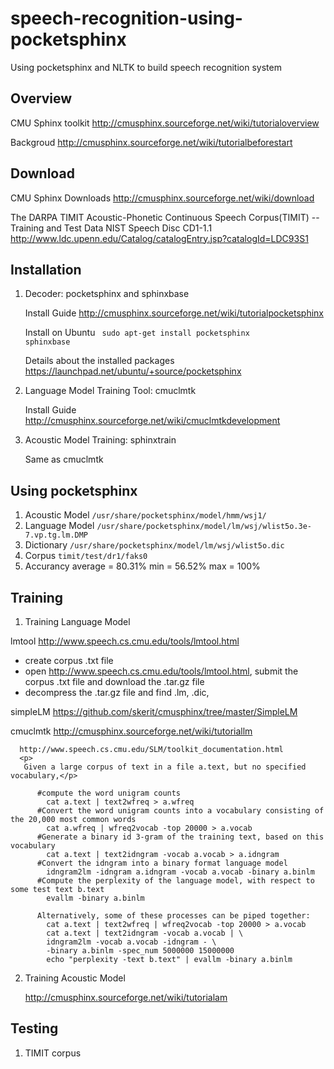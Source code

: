 speech-recognition-using-pocketsphinx
=====================================

Using pocketsphinx and NLTK to build speech recognition system

Overview
--------
   CMU Sphinx toolkit  http://cmusphinx.sourceforge.net/wiki/tutorialoverview

   Backgroud           http://cmusphinx.sourceforge.net/wiki/tutorialbeforestart 

Download
--------
   CMU Sphinx Downloads  http://cmusphinx.sourceforge.net/wiki/download
   
   The DARPA TIMIT Acoustic-Phonetic Continuous Speech Corpus(TIMIT) -- Training and Test Data NIST Speech Disc CD1-1.1
    http://www.ldc.upenn.edu/Catalog/catalogEntry.jsp?catalogId=LDC93S1


Installation
------------
1. Decoder: pocketsphinx and sphinxbase
   
   Install Guide  http://cmusphinx.sourceforge.net/wiki/tutorialpocketsphinx 

   Install on Ubuntu <code> sudo apt-get install pocketsphinx sphinxbase</code>
   
   Details about the installed packages https://launchpad.net/ubuntu/+source/pocketsphinx
  
2. Language Model Training Tool: cmuclmtk

   Install Guide http://cmusphinx.sourceforge.net/wiki/cmuclmtkdevelopment

3. Acoustic Model Training: sphinxtrain 

   Same as cmuclmtk 

Using pocketsphinx
------------------
1. Acoustic Model <code>/usr/share/pocketsphinx/model/hmm/wsj1/</code>
2. Language Model <code>/usr/share/pocketsphinx/model/lm/wsj/wlist5o.3e-7.vp.tg.lm.DMP</code>
3. Dictionary     <code>/usr/share/pocketsphinx/model/lm/wsj/wlist5o.dic</code>
4. Corpus <code>timit/test/dr1/faks0</code>
5. Accurancy  average = 80.31%   min = 56.52%  max = 100%

Training
---------
1. Training Language Model

  lmtool http://www.speech.cs.cmu.edu/tools/lmtool.html 
  + create corpus .txt file
  + open http://www.speech.cs.cmu.edu/tools/lmtool.html, submit the corpus .txt file and download the .tar.gz file
  + decompress the .tar.gz file and find .lm, .dic, 
 
  simpleLM  https://github.com/skerit/cmusphinx/tree/master/SimpleLM
 
  cmuclmtk  http://cmusphinx.sourceforge.net/wiki/tutoriallm
            
      http://www.speech.cs.cmu.edu/SLM/toolkit_documentation.html
      <p>
       Given a large corpus of text in a file a.text, but no specified vocabulary,</p> 
          
          #compute the word unigram counts
            cat a.text | text2wfreq > a.wfreq  
          #Convert the word unigram counts into a vocabulary consisting of the 20,000 most common words 
            cat a.wfreq | wfreq2vocab -top 20000 > a.vocab  
          #Generate a binary id 3-gram of the training text, based on this vocabulary
            cat a.text | text2idngram -vocab a.vocab > a.idngram  
          #Convert the idngram into a binary format language model
            idngram2lm -idngram a.idngram -vocab a.vocab -binary a.binlm  
          #Compute the perplexity of the language model, with respect to some test text b.text
            evallm -binary a.binlm
          
          Alternatively, some of these processes can be piped together:
            cat a.text | text2wfreq | wfreq2vocab -top 20000 > a.vocab
            cat a.text | text2idngram -vocab a.vocab | \
            idngram2lm -vocab a.vocab -idngram - \
            -binary a.binlm -spec_num 5000000 15000000
            echo "perplexity -text b.text" | evallm -binary a.binlm 

2. Training Acoustic Model
  
   http://cmusphinx.sourceforge.net/wiki/tutorialam

Testing
---------
1. TIMIT corpus


